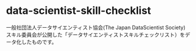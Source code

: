 # data-scientist-skill-checklist
一般社団法人データサイエンティスト協会(The Japan DataScientist Society) スキル委員会が公開した「データサイエンティストスキルチェックリスト）をデータ化したものです。

